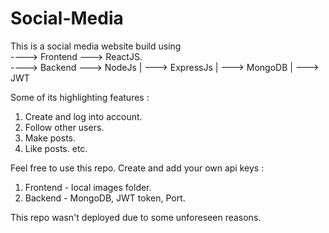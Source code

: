 # Social-Media


This is a social media website build using <br/> ----> Frontend ---> ReactJS.
                                          <br/>
                                           ----> Backend ---> NodeJs
                                                       | 
                                                         ---> ExpressJs
                                                       | 
                                                         ---> MongoDB
                                                       | 
                                                         ---> JWT
                                                         
                                                         
                                                         
Some of its highlighting features : 
1. Create and log into account.
2. Follow other users.
3. Make posts.
4. Like posts.
etc.




Feel free to use this repo.
Create and add your own api keys :
1. Frontend - local images folder.
2. Backend - MongoDB, JWT token, Port.




This repo wasn't deployed due to some unforeseen reasons.
